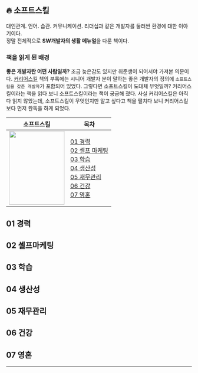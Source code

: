 ## 🔥 소프트스킬
대인관계. 언어. 습관. 커뮤니케이션. 리더십과 같은 개발자를 둘러싼 환경에 대한 이야기이다.   
정말 전체적으로 **SW개발자의 생활 메뉴얼**을 다룬 책이다.

### 책을 읽게 된 배경
**좋은 개발자란 어떤 사람일까?** 조금 늦은감도 있지만 취준생이 되어서야 가져본 의문이다.
[커리어스킬](https://github.com/kimziou77/Reading-Books/tree/main/books/%EC%BB%A4%EB%A6%AC%EC%96%B4%EC%8A%A4%ED%82%AC) 책의 부록에는 시니어 개발자 분이 말하는 좋은 개발자의 정의에 `소프트스킬을 갖춘 개발자`가 포함되어 있었다.
그렇다면 소프트스킬이 도대체 무엇일까? 커리어스킬이라는 책을 읽다 보니 소프트스킬이라는 책이 궁금해 졌다.
사실 커리어스킬은 아직 다 읽지 않았는데, 소프트스킬이 무엇인지만 알고 싶다고 책을 펼치다 보니 커리어스킬보다 먼저 완독을 하게 되었다.

| **소프트스킬**| **목차**|
|---|---|
|<img src="http://image.yes24.com/momo/TopCate878/MidCate006/66449912.jpg" width="150" height="200"/>|[01 경력](#01-경력)<br>[02 셀프 마케팅](#02-셀프마케팅)<br>[03 학습](#03-학습)<br>[04 생산성](#04-생산성)<br>[05 재무관리](#05-재무관리)<br>[06 건강](#06-건강)<br>[07 영혼](#07-영혼)|

## 01 경력
## 02 셀프마케팅
## 03 학습
## 04 생산성
## 05 재무관리
## 06 건강
## 07 영혼

---
